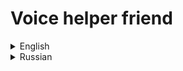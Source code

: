 # Voice helper friend
<details>
<summary>English</summary>

### About the program
The program is designed for situations where there is no possibility or desire to control a computer with a mouse or keyboard. The program can work offline, since the Vosk offline library is used for speech recognition.

The main purpose of the program is listening or watching media. 

It is also planned to add:
1. Compilation of text files (to-do list, reminders, some information that needs to be recorded)
2. Start the timer 
3. Getting time information
4. Getting weather information.

To determine that the program is being accessed, there is a special word in the program-a beacon. It is declared in the module `voicehelper_friend_config.py`. For example, it can be the word *"friend"*:
``` python
 FRIEND = 'friend'
```
You can redefine the beacon word.

Russian is set by default in the program and, accordingly, the word-beacon is used by default in Russian (*"друг"*) and the username is also indicated in Russian (*"Люся"*). How to set the program up to work with English and other languages, see below.

Management is carried out according to two scenarios.

**The first scenario**: The program constantly listens to incoming words in portions of 2 seconds.  If the program detects an appeal to it in words (a beacon word), then it selects all the words that entered the interval of 2 seconds along with the beacon word and tries to find the correspondence of these words to the commands that it can execute. If such a match is found, the program executes a command from the match. If such a match is not found, the program proceeds to the second scenario.
That is, the main purpose of the first scenario is to catch an appeal to a *"friend"* (the word is a beacon) and, if possible, execute the command. Therefore, the response in the first scenario is fast.

In the **second scenario** listening continues until the pause between words is more than 2-4 seconds or the message length is more than 100 characters. Next, the program also look for the correspondence of the words from the expression to the commands that the program can execute.
That is, in the second scenario, the program has already realized that it has been contacted and that the command may be quite long and that the user may not say this command very quickly. Therefore, the reaction in the second scenario is not very fast.

For commands that the program can execute, in the file `voicehelper_friend_config.py` sets with corresponding sets of words are defined. The names of sets with commands have the form `SET_NAME_OF_COMMAND`. You can redefine the words that commands are called with.  

So in the first release, the program is able to:
1. **Launch the player.**
This can be done using the words listed in the `SET_PLAY` set of the module `voicehelper_friend_config.py` . By default, this set includes the words: *'play', 'sing'*. That is, to start the player, you need to contact a *"friend"* and then say, for example, *"Play"*.

2. **Go to the next and previous track.**  
This can be done using the words listed in the sets `SET_NEXT` and `SET_PREVIOUS` of the module `voicehelper_friend_config.py `. By default, these sets include the words: *'next'* and *'previous'*.

3. **Go to the track with the specified index in the playlist.**  
The set `SET_GOTO` of the module`voicehelper_friend_config.py ` is used for this . By default, this set includes the words: *'go', 'move', 'number'*. You also need to specify that the transition is carried out by tracks.  For this, the `SET_MEASURE_TRACK` set of the module is used `voicehelper_friend_config.py `. By default, this set includes the words: *'track', 'song'*. You also need to specify a number in the command.  
For example.  
First we say the word *friend*. The program understands that it has been contacted. Then we say *"Go to on track five"* or *"Go to song five"*.

5. **Jump inside the track by the specified time.**  
For example, with such a phrase: *"Go to the second five"*. To do this, the sets `SET_GOTO, SET_MEASURE_SECOND, SET_MEASURE_MINUTE, SET_MEASURE_HOUR` of the module are used `voicehelper_friend_config.py `. You can specify seconds, minutes, and hours. So far, only time is recognized, either in seconds, minutes, or hours. That is, if you say 2 minutes and 6 seconds, then the program recognizes this time as 8 seconds. In such cases, you can convert the time to seconds or minutes. For example, instead of 2 minutes and 6 seconds, say 126 seconds.  

5. **Fast-forward/rewind through tracks or seconds/minutes/hours**.  
For example, there may be such commands *"Forward 3 tracks", "Back 2 minutes"*. To do this, the sets `SET_FORWARD, SET_BACK, SET_MEASURE_TRACK, SET_MEASURE_SECOND, SET_MEASURE_MINUTE, SET_MEASURE_HOUR` of the module are used `voicehelper_friend_config.py `. 
It is possible to jump after several tracks (for example, two tracks) or after several seconds/minutes/hours (for example, 20 seconds). So far, only time is recognized, either in seconds, minutes, or hours. That is, the time of 2 minutes and 6 seconds will be recognized as 8 seconds 
By default, the `SET_FORWARD` set includes the word: *'forward'*. The `SET_BACK` set includes the word *'back'*. The sets `SET_MEASURE_SECOND, SET_MEASURE_MINUTE, SET_MEASURE_HOUR` contain the words *'second', 'minute', 'hour'*. The `SET_MEASURE_TRACK` set includes the words: *'track', 'song'*.


At this stage, a single playlist named `my_playlist.m3u` is used, which is currently compiled in advance by "hands" (using the keyboard and mouse). You can create a playlist in the VLC media player program. The playlist looks something like this:
```
#EXTM3U
#EXTINF:2,Kipling_If.mp3
file:///F:/MyMusic/Kipling_If.mp3
#EXTINF:5,Romeo_and_Juliet.mp3
file:///F:/MyMusic/Romeo_and_Juliet.mp3
#EXTINF:5,Waltz.mp3
file:///F:/MyMusic/Waltz.mp3
#EXTINF:10,Bella_ciao.mp3
file:///F:/MyMusic/Bella_ciao.mp3
```


Since the user can express the same command in different words and since the recognition module does not always accurately recognize the endings of words, the program sets different call options for some commands.
For example, the following words can be used to launch the player: *play, sing*. It is written in the module `voicehelper_friend_config.py `:
```python
SET_PLAY = {'play', 'sing'}
```

At this stage, the program runs under Windows. Tested on Windows 10. 
The program code contains outputs (print) for debugging. Some of them are commented out, but if desired, they can be commented out.

### Technology stack
The program is developed in Python 3.11  

The list of all modules and packages required for the correct operation of the program is contained in the file `requirements.txt `.


The offline library [vosk](https://alphacephei.com/vosk/) is used for speech recognition  and its [models](https://alphacephei.com/vosk/models):  *vosk-model-small-en-us-0.15* and *vosk-model-small-ru-0.22*.  
In the first release, the program works with Russian and English. You can add your own language.
To do this, you need to:
1. Download the lightweight language model  [from here](https://alphacephei.com/vosk/models ) and unpack it into the program folder
2. in the module `voicehelper_friend_config.py ` specify the language and add the `elif` block in which to fill in the constants.


### Installation Instructions
Python 3.11 must be installed. Perhaps the program will work on other versions of Python 3. 

Download and place files in a separate folder `voicehelper_friend.py ` and `voicehelper_friend_config.py `. 

Download lightweight libraries **vosk** `vosk-model-small-en-us-0.*` for management in English and `vosk-model-small-ru-0.*` for management in Russian. The program was tested with the libraries `vosk-model-small-en-us-0.15` and `vosk-model-small-ru-0.22`. But the program should also work with other versions of lightweight  libraries. Libraries can be taken from this repository from folder [VoiceHelper](https://github.com/RedSeaFox/voice_friend/tree/master/VoiceHelper) or from the developer's website https://alphacephei.com/vosk/models . Libraries should also be placed in the program folder.

Set up a virtual environment. Take the dependencies from the file `requirements.txt `.

In "VLC media player" create a playlist named `my_playlist.m3u`.  
The playlist must contain the full path to the media files, indicating the disk and folders.  
Example: `file:///F:/MyMusic/Romeo_and_Juliet.mp3`. 

That is, the folder structure should be something like this:  
![file_structure](/image/file_structure.jpg)

The program is started by the file ``voicehelper_friend.py ``. 
The program settings are located in the module `voicehelper_friend_config.py `.

In the module `voicehelper_friend_config.py ` specify the language and name of the user who will communicate with the program.
For example, for the Russian language:  
```python
LANGUAGE = 'ru'
USER_NAME = 'Lucy'
```
For example, for English:  
```python
LANGUAGE = 'en'
USER_NAME = 'Lucy'
```


### Instructions for use
In order for the program to execute commands, you need to contact a *"friend"* and say the commands.  
For example:
1. Say the word *"friend"* and if the command is short, then the command. For example, to start the player, you need to say *"Friend play"*. The word *"friend"* and the command can be pronounced several times (if you keep within 2 seconds).
2. If the command is long, then first you need to pronounce the word *"friend"*. (The word *"friend"* can be pronounced several times in a row.) Wait for the program to respond and then say the command. For example *"Go to on track 25"* or *"Forward 70 seconds"*  

Since commands are not always recognized correctly, they can be pronounced several times and in different versions. Say the numbers only once, otherwise they add up. For example, you can say this *"Go to on track 5 go to track"*

### An example of how the program works ###

There is a playlist file named *my_playlist.m3u* in the program folder.  

Run the program (run the file `voicehelper_friend.py` ). At startup, the program informs you that the program is running.  

If we want to **start playing a playlist**, we say: *"friend play"* or  *"friend sing"*.
If the phrase is fully recognized, the player starts.  
If only the word *"friend"* is recognized, then the program asks you to tell her a command. We can pronounce one or more words from the list *SET_PLAY = {'play', 'play', 'sing', 'sing'}*. For example, we can say *"play"* or *"play sing"* or *"play play"*. Then the player will start. 

**To move on to the next track**, we say *"Friend next"*.
If the phrase is fully recognized, the next track will start.  
If only the word *"friend"* is recognized, then the program asks you to tell her a command. Then we should say the word *"next"*. We can pronounce this word several times so that the program recognizes it for sure. For example*"Next next"*.
Similarly, to go to the previous track. 
Similarly, to go to the previous track, we say *"Friend previous"*.   

**To go to track number five**, we say for example *"Friend go to track five"*.
If the phrase is fully recognized, the fifth track will start.  
If only the word *"friend"* is recognized, then the program asks you to tell her a command. Then we say either *"Go to track five"* or *"Go to song five"* or *"track number five"* or *"Go to track five"* etc.  

**To move forward through several tracks** (**fast forward**), say, for example *"Friend forward seven tracks"*. For example, track number 2 is currently playing, then after executing this command, track number 9 (2 + 7 = 9) will start playing. If the phrase is fully recognized, track number 9 will start playing.
If only the word *"friend"* is recognized, then the program asks you to tell her a command. Then we say either *"Forward seven tracks"* or * "Forward seven tracks forward track"*.  
Similarly, for **moving backwards**, we say for example *"Friend back four tracks"* etc.  

To **switch to the second minute in the current track**, we say *"Friend, go to the second minute"*.
If the phrase is fully recognized, the track will start playing from the second minute.  
If only the word *"friend"* is recognized, then the program asks you to tell her a command. Then we say *"Go to the second minute"* etc.  

To **move forward 10 minutes in the current track** (**fast forward**) (for example, playback is currently at 2 minutes, then after executing the command playback will start at the 12th minute), we say *"Friend forward ten minutes"*. 
If the phrase is fully recognized, the track will start playing from the twelfth minute.  
If only the word *"friend"* is recognized, then the program asks you to tell her a command. Then we say  *"Forward ten minutes"* .
Similarly, to move backwards, we say for example *"Friend back for ten seconds"*, etc.

If the program hears the word *"friend"* during playback, the player is paused and the program asks you to say a command.  
If during playback the program hears *"friend"* and some other command that it knows how to execute, then the program executes this command.
</details>


<details>
<summary>Russian</summary>

### О программе
Программа управления голосом для ситуаций, когда нет возможности или желания управлять компьютером при помощи мышки или клавиатуры. Программа может работать офлайн, так как для распознавания речи используется офлайн библиотека Vosk.

Основное назначение программы - прослушивание или просмотр медиа. 

Также планируется добавить:
1. составление текстовых файлов (список дел, напоминания, какая-то информация, которую надо зафиксировать)
2. запуск таймера 
3. получение информации о времени
4. получение информации о погоде.

Чтобы определить, что обращаются к программе, в программе есть специальное слово маячок. Объявляется оно в модуле `voicehelper_friend_config.py` и по умолчанию это слово *"друг"* :
``` python
FRIEND = 'друг'
```
Вы можете переопределить слово-маячок.

Управление осуществляется по двум сценариям.

**Первый сценарий**: программа постоянно прослушивает входящие слова порциями по 2 секунды.  Если программа обнаруживает в словах обращение к ней (слово-маячок), то она отбирает все слова которые вошли в интервал 2 секунд вместе со словом маячком и пытается найти соответствие этих слов командам, которые она умеет выполнять. Если такое соответствие найдено, то программа выполняет команду из соответствия. Если же такое соответствие не найдено, то программа переходит ко второму сценарию.
То есть основная цель первого сценария уловить обращение к «другу» (слово-маячок) и по возможности выполнить команду. Поэтому отклик по первому сценарию быстрый.

Во **втором сценарии** прослушивание идет до тех пор пока пауза между словами не станет больше 2-4 секунд или длина сообщения не станет больше 100 символов. Далее также ищется соответствие слов из выражения командам, которые программа умеет выполнять.
То есть во втором сценарии программа уже поняла, что к ней обратились и что возможно команда будет достаточно длинная и что пользователь может говорить эту команду не очень быстро. Поэтому реакция по второму сценарию не очень быстрая.

Для команд, которые умеет выполнять программа, в файле `voicehelper_friend_config.py` определены множества с соответствующими наборами слов. Имена множеств с командами имеют вид `SET_ИМЯ_КОМАНДЫ`. Вы можете переопределить слова, которыми команды вызываются. 

Так в первом релизе программа умеет:
1. **Запускать плеер.**  
Это можно сделать при помощи слов перечисленных во множестве `SET_PLAY` модуля `voicehelper_friend_config.py`. По умолчанию, в это множество входят слова: *'играй', 'играть', 'пой', 'петь'*. То есть, чтобы запустить плеер надо обратиться к "другу" и затем сказать например "*Играй*"

2. **Переходить к следующему и предыдущему треку.**  
Это можно сделать при помощи слов перечисленных во множествах `SET_NEXT` и S`ET_PREVIOUS` модуля `voicehelper_friend_config.py`. По умолчанию, в эти множества входят слова: *'следующий'* и *'предыдущий'*.
3. **Переходить к треку с указанным индексом в плейлисте.**  
Для этого используется множество `SET_GOTO` модуля `voicehelper_friend_config.py`. По умолчанию, в это множество входят слова: *'иди', 'перейди', 'включи'*. Также надо указать, что переход осуществляется по трекам.  Для этого используется множество `SET_MEASURE_TRACK` модуля `voicehelper_friend_config.py`. По умолчанию, в это множество входят слова: *'трек', 'песня'*. Также в команде надо указать число.  
Например.  
Сначала говорим слово *друг*. Программа понимает, что обратились к ней. Потом говорим *"Включи трек пять"* или *"Перейди к песне пять"*
4. **Переходить внутри трека к указанному времени.**  
Например, такой фразой: *"Иди к пятой секунде"* или *"Перейди к пятой секунде" или "Включи пятую секунду"*. Для этого используются множества `SET_GOTO, SET_MEASURE_SECOND, SET_MEASURE_MINUTE, SET_MEASURE_HOUR`  модуля `voicehelper_friend_config.py`. Указывать можно секунды, минуты, часы. Пока распознается только время или в секундах, или в минутах, или в часах. То есть если сказать 2 минуты 6 секунд, то программа распознает это время как 8 секунд. В таких случаях можно переводить время в секунды или минуты. Например, вместо 2 минуты 6 секунд  сказать 126 секунд.  
5. **Быстрая перемотка назад/вперед через треки или секунды/минуты/часы**.  
Например могут быть такие команды *"Вперед на три трека", "Назад на две минуты"*. Для этого используются множества `SET_FORWARD, SET_BACK, SET_MEASURE_TRACK, SET_MEASURE_SECOND, SET_MEASURE_MINUTE, SET_MEASURE_HOUR`  модуля `voicehelper_friend_config.py`. 
Возможен прыжок через несколько треков (например два трека) или через несколько секунд/минут/часов (например 20 секунд). Пока распознается только время или в секундах, или в минутах, или в часах. То есть время 2 минуты 6 секунд будет распознано как 8 секунд 
По умолчанию, в множество `SET_FORWARD` входит слово: *'вперёд'*. Во множество `SET_BACK` входит слово *'назад'*. Множества `SET_MEASURE_SECOND, SET_MEASURE_MINUTE, SET_MEASURE_HOUR` содержат слова *'секунда', 'минута', 'час'*. Во множество `SET_MEASURE_TRACK` входят слова: *'трек', 'песня'*.


На данном этапе используется единственный плейлист с именем `my_playlist.m3u`, который пока составляется заранее "руками" ( с помощью клавиатуры и мышки). Плейлист можно составить в программе "VLC media player". Выглядит плейлист примерно так:
```
#EXTM3U
#EXTINF:2,Kipling_If.mp3
file:///F:/MyMusic/Kipling_If.mp3
#EXTINF:5,Romeo_and_Juliet.mp3
file:///F:/MyMusic/Romeo_and_Juliet.mp3
#EXTINF:5,Waltz.mp3
file:///F:/MyMusic/Waltz.mp3
#EXTINF:10,Bella_ciao.mp3
file:///F:/MyMusic/Bella_ciao.mp3
```

Так как одну и ту же команду пользователь может выразить разными словами и так как модуль распознавания не всегда точно распознает окончания слов, в программе для некоторых команд задаются различные варианты вызова.
Так например для запуска плеера могут использоваться такие слова: *играй, играть, пой, петь*. Это прописано в модуле `voicehelper_friend_config.py`:
``` 
SET_PLAY = {'играй', 'играть', 'пой', 'петь'}
```

На данном этапе программа работает под Windows. Тестировалась на Windows 10. 
В коде программы вставлены выводы (print) для отладки и для того чтобы понимать как распознана  ваша речь. Часть print-ов закомментирована, но при желании, их можно раскомментировать.

### Стек технологий
Программа разработана на Python 3.11  

Перечень всех модулей и пакетов, необходимых для корректной работы программы содержаться в файле `requirements.txt`.


Для распознавания речи используется офлайн библиотека [Vosk](https://alphacephei.com/vosk/) и ее малые (Lightweight) [модели](https://alphacephei.com/vosk/models ): *vosk-model-small-en-us-0.15* и *vosk-model-small-ru-0.22*.  
В первом релизе программа работает с русским и английским языком. Вы можете добавить свой язык.
Для этого надо:
1. скачать малую языковую модель (Lightweight)  [отсюда](https://alphacephei.com/vosk/models) и распаковать ее в папку с программой
2. в модуле `voicehelper_friend_config.py` указать язык и добавить блок `elif`, в котором заполнить константы.


### Инструкция по установке
Должен быть установлен Python 3.11. Возможно программа будет работать и на других версиях Python 3. 

Скачать с репозитория из папки [VoiceHelper](https://github.com/RedSeaFox/voice_friend/tree/master/VoiceHelper) и поместить в отдельную папку файлы `voicehelper_friend.py` и `voicehelper_friend_config.py`. 

Скачать малые (Lightweight) библиотеки **vosk** `vosk-model-small-en-us-0.*` для управления на английском языке и `vosk-model-small-ru-0.*` для управления на русском языке. Программа тестировалась с библиотеками `vosk-model-small-en-us-0.15` и `vosk-model-small-ru-0.22`. Но с другими версиями малых библиотек программа также должна работать. Библиотеки можно взять с этого репозитория из папки [VoiceHelper](https://github.com/RedSeaFox/voice_friend/tree/master/VoiceHelper) или с сайта разработчика https://alphacephei.com/vosk/models. Библиотеки надо поместить в папку с программой.

Настроить виртуальное окружение. Зависимости взять из файла `requirements.txt`.

В "VLC media player" создать плейлист с именем `my_playlist.m3u`.  
В плейлисте должен быть прописан полный путь к медиафайлам, с указанием диска и папок.  
Пример: `file:///F:/MyMusic/Romeo_and_Juliet.mp3`. 

То есть структура папки должна быть примерно такая:  
![file_structure](/image/file_structure.jpg)

Программа запускается файлом ```voicehelper_friend.py```. 
Настройки программы находятся в модуле `voicehelper_friend_config.py`.

В модуле `voicehelper_friend_config.py` указать язык и имя пользователя, который будет общаться с программой.
Например, для русского языка:  
```python
LANGUAGE = 'ru'
USER_NAME = 'Люся'
```
Например, для английского языка:  
```python
LANGUAGE = 'en'
USER_NAME = 'Lucy'
``` 

### Инструкция по использованию
Чтобы программа выполнила команды, надо обратиться к *"другу"* и произнести команды.  
Например:
1. произнести слово *"друг"* и если команда короткая, то команду. Например, чтобы запустить плеер, надо произнести *"Друг играй"*. Слово *"друг"* и команду можно произносить несколько раз (если уложитесь в 2 секунды).
2. Если команда длинная, то сначала надо произнести слово *"друг"*. (Слово *"друг"* можно произносить несколько раз подряд.) Дождаться отклика программы и потом произнести команду. Например *"Включи трек 25"* или *"Вперед на 70 секунд"*  

Так как команды распознаются не всегда корректно, то их можно произносить по несколько раз и в разных вариантах. Числа произносить только один раз, иначе они суммируются. Например можно сказать так *"Включи трек пять перейди к треку"*


### Пример работы программы ###

В папке с программой есть файл плейлиста с именем `my_playlist.m3u`.  

Запускаем программу (запускаем файл`voicehelper_friend.py`). При запуске программа сообщает, что программа запущена.  

Если хотим **запустить воспроизведение плейлиста**, то говорим: *"друг играй"* или *"друг пой"*.
Если фраза распознана полностью, то запускается плеер.  
Если распознано только слово *"друг"*, то программа просит сказать ей команду. Можем произнести одно или несколько слов из списка  *SET_PLAY = {'играй', 'играть', 'пой', 'петь'}*. Например, можем сказать *"пой, играй, пой"*. Тогда запуститься плеер.  

Чтобы **перейти к следующему треку**, говорим *"Друг следующий"*.
Если фраза распознана полностью, то запустится следующий трек.  
Если распознано только слово *"друг"*, то программа просит сказать ей команду. Тогда говорим слово *"следующий"*. Можем произнести это слово несколько раз, чтобы программа распознала его наверняка. Например*"Следующий следующий"*.  
Аналогично для перехода к предыдущему треку говорим *"Друг предыдущий"*.  

Чтобы **перейти к треку номер пять**, то говорим например *"Друг включи трек пять"*.
Если фраза распознана полностью, то запустится пятый трек.  
Если распознано только слово *"друг"*, то программа просит сказать ей команду. Тогда говорим или *"Включи трек пять"* или *"Перейди к песне пять"* или *"Включи пятый трек"* или *"Перейди к пятому треку"* и т.д.  

Чтобы **перейти через несколько треков вперед** (**быстрая перемотка вперед**), говорим, например *"Друг вперед на семь треков"*. Например, сейчас воспроизводится трек номер 2 , то после выполнения этой команды начнет воспроизводиться трек номер 9 (2 + 7 = 9). Если фраза распознана полностью, то начнет воспроизводиться трек номер 9.  
Если распознано только слово *"друг"*, то программа просит сказать ей команду. Тогда говорим или *"Вперед на семь треков"* или *"Вперед на семь треков вперед трек"*.  
Аналогично для **передвижения назад**, говорим например *"Друг назад на четыре трека"* и т.д.

Чтобы **в текущем треке перейти ко второй минуте**, говорим *"Друг включи вторую минуту"*.
Если фраза распознана полностью, то трек начнет воспроизводиться со второй минуты.  
Если распознано только слово *"друг"*, то программа просит сказать ей команду. Тогда говорим или *"Включи вторую минуту"* или *"Перейди ко второй минуте"* и т.д.  

Чтобы **в текущем треке передвинуться на 10 минут вперед** (**быстрая перемотка вперед**) (например, сейчас воспроизведение на отметке 2 минуты, то после выполнения команды воспроизведение начнется с 12-ой минуты), говорим *"Друг вперед на десять минут"*. 
Если фраза распознана полностью, то трек начнет воспроизводиться с двенадцатой минуты.  
Если распознано только слово *"друг"*, то программа просит сказать ей команду. Тогда говорим или *"Вперед на десять минут"* или *"Вперед на десять минут вперед"*.
Аналогично для передвижения назад, говорим например *"Друг назад на десять секунд"* и т.д.  

Если во время воспроизведения программа услышит слово *"друг"*, то **плеер ставится на паузу** и программа просит произнести команду.  
Если во время воспроизведения программа услышит *"друг"* и еще какую-то команду, которую она умеет выполнять, то программы выполнит эту команду.  


</details>
